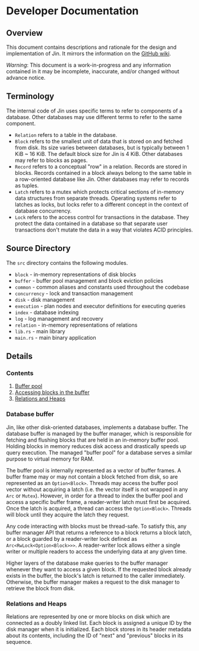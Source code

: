 # Developer Documentation

## Overview
This document contains descriptions and rationale for the design and implementation of Jin. It 
mirrors the information on the [GitHub wiki](https://github.com/shoyo/jin/wiki/Developer-Documentation).

*Warning*: This document is a work-in-progress and any information contained in it may be 
incomplete, inaccurate, and/or changed without advance notice.

## Terminology
The internal code of Jin uses specific terms to refer to components of a database. Other 
databases may use different terms to refer to the same component.

* `Relation` refers to a table in the database.
* `Block` refers to the smallest unit of data that is stored on and fetched from disk. Its size 
  varies between databases, but is typically between 1 KiB ~ 16 KiB. The default block size for 
  Jin is 4 KiB. Other databases may refer to blocks as pages.
* `Record` refers to a conceptual "row" in a relation. Records are stored in blocks. Records 
  contained in a block always belong to the same table in a row-oriented database like Jin. Other 
  databases may refer to records as tuples.
* `Latch` refers to a mutex which protects critical sections of in-memory data structures from
  separate threads. Operating systems refer to latches as locks, but locks refer to a different 
  concept in the context of database concurrency.
* `Lock` refers to the access control for transactions in the database. They protect the 
  data contained in a database so that separate user transactions don't mutate the data in a way 
  that violates ACID principles.

## Source Directory
The `src` directory contains the following modules.
* `block` - in-memory representations of disk blocks
* `buffer` - buffer pool management and block eviction policies
* `common` - common aliases and constants used throughout the codebase
* `concurrency` - lock and transaction management
* `disk` - disk management
* `execution` - plan nodes and executor definitions for executing queries
* `index` - database indexing
* `log` - log management and recovery
* `relation` - in-memory representations of relations
* `lib.rs` - main library 
* `main.rs` - main binary application

## Details 

### Contents
1. [Buffer pool](#buffer-pool)
2. [Accessing blocks in the buffer](#accessing-blocks-in-the-buffer)
3. [Relations and Heaps](#relations-and-heaps)

### Database buffer
Jin, like other disk-oriented databases, implements a database buffer. The 
database buffer is managed by the buffer manager, which is responsible for fetching and
flushing blocks that are held in an in-memory buffer pool. Holding blocks in memory reduces
disk access and drastically speeds up query execution. The managed "buffer pool" for a
database serves a similar purpose to virtual memory for RAM.

The buffer pool is internally represented as a vector of buffer frames. A buffer frame may or 
may not contain a block fetched from disk, so are represented as an `Option<Block>`. Threads may 
access the buffer pool vector without acquiring a latch (i.e. the vector itself is not wrapped 
in any `Arc` or `Mutex`). However, in order for a thread to index the buffer pool and access a 
specific buffer frame, a reader-writer latch must first be acquired. Once the latch is acquired, 
a thread can access the `Option<Block>`. Threads will block until they acquire the latch they
request.

Any code interacting with blocks must be thread-safe. To satisfy this, any buffer manager API 
that returns a reference to a block returns a block latch, or a block guarded by a reader-writer
lock defined as `Arc<RwLock<Option<Block>>>`. A reader-writer lock allows either a single writer 
or multiple readers to access the underlying data at any given time.

Higher layers of the database make queries to the buffer manager whenever they want to access a 
given block. If the requested block already exists in the buffer, the block's latch is returned
to the caller immediately. Otherwise, the buffer manager makes a request to the disk manager to
retrieve the block from disk.


### Relations and Heaps
Relations are represented by one or more blocks on disk which are connected as a doubly linked 
list. Each block is assigned a unique ID by the disk manager when it is initialized. Each block 
stores in its header metadata about its contents, including the ID of "next" and "previous"
blocks in its sequence.
